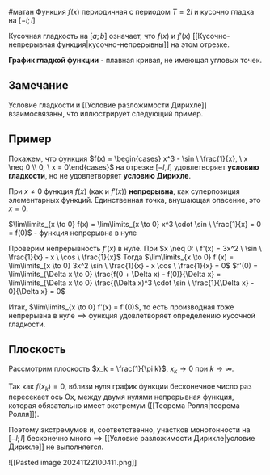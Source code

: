 #матан 
Функция $f(x)$ периодичная с периодом $T = 2l$ и кусочно гладка на $[-l; l]$

Кусочная гладкость на $[a; b]$ означает, что $f(x)$ и $f'(x)$ [[Кусочно-непрерывная функция|кусочно-непрерывны]] на этом отрезке.

**График гладкой функции** - плавная кривая, не имеющая угловых точек.

## Замечание
Условие гладкости и [[Условие разложимости Дирихле]] взаимосвязаны, что иллюстрирует следующий пример.

## Пример
Покажем, что функция $f(x) = \begin{cases} x^3 - \sin \ \frac{1}{x}, \ x \neq 0 \\ 0, \  x = 0\end{cases}$ на отрезке $[-l, l]$ удовлетворяет **условию гладкости**, но не удовлетворяет **условию Дирихле**.

При $x \neq 0$ функция $f(x)$ (как и $f'(x)$) **непрерывна**, как суперпозиция элементарных функций.
Единственная точка, внушающая опасение, это $x = 0$.

$\lim\limits_{x \to 0} f(x) = \lim\limits_{x \to 0} x^3 \cdot \sin \ \frac{1}{x} = 0 = f(0)$ - функция непрерывна в нуле

Проверим непрерывность $f'(x)$ в нуле. При $x \neq 0: \ f'(x) = 3x^2 \ \sin \ \frac{1}{x} - x \ \cos \ \frac{1}{x}$
Тогда $\lim\limits_{x \to 0} f'(x) = \lim\limits_{x \to 0} 3x^2 \sin \ \frac{1}{x} - x \cos \ \frac{1}{x} = 0$
$f'(0) = \lim\limits_{\Delta x \to 0} \frac{f(0 + \Delta x) - f(0)}{\Delta x} = \lim\limits_{\Delta x \to 0} \frac{(\Delta x)^3 \cdot \sin \ \frac{1}{\Delta x} - 0}{\Delta x} = 0$

Итак, $\lim\limits_{x \to 0} f'(x) = f'(0)$, то есть производная тоже непрерывна в нуле $\implies$ функция удовлетворяет определению кусочной гладкости.

## Плоскость
Рассмотрим плоскость $x_k = \frac{1}{\pi k}$, $x_k \to 0$ при $k \to \infty$.

Так как $f(x_k) = 0$, вблизи нуля график функции бесконечное число раз пересекает ось Ox, между двумя нулями непрерывная функция, которая обязательно имеет экстремум ([[Теорема Ролля|теорема Ролля]]).

Поэтому экстремумов и, соответственно, участков монотонности на $[-l; l]$ бесконечно много $\implies$ [[Условие разложимости Дирихле|условие Дирихле]] не выполняется.

![[Pasted image 20241122100411.png]]